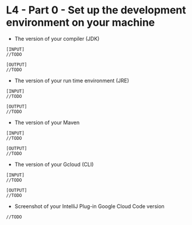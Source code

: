 # L4 - Part 0 - Set up the development environment on your machine

* The version of your compiler (JDK)

```
[INPUT]
//TODO

[OUTPUT]
//TODO
```

* The version of your run time environment (JRE)

```
[INPUT]
//TODO

[OUTPUT]
//TODO
```

* The version of your Maven

```
[INPUT]
//TODO

[OUTPUT]
//TODO
```

* The version of your Gcloud (CLI)

```
[INPUT]
//TODO

[OUTPUT]
//TODO
```

* Screenshot of your IntelliJ Plug-in Google Cloud Code version

```
//TODO
```
